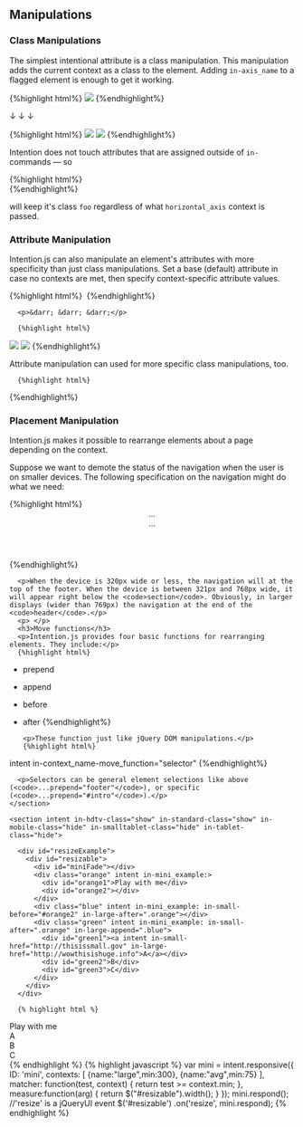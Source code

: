 <article>
  <h2>Manipulations</h2>

  <article class="equalize" data-pattern="2">
    <h3>Class Manipulations</h3>
    <section>
      <p>The simplest intentional attribute is a class manipulation. This manipulation adds the current context as a class to the element. Adding <code>in-axis_name</code> to a flagged element is enough to get it working.</p>
    </section>
    <section>
      {%highlight html%}
<img intent in-orientation: src="a.jpg" />
      {%endhighlight%}
      <p>&darr; &darr; &darr;</p>
      {%highlight html%}
<!--In portrait orientation-->
<img class="portrait" src="a.jpg" />

<!--In landscape orientation-->
<img class="landscape" src="a.jpg" />
      {%endhighlight%}
    </section>
    <section>
      <p>Intention does not touch attributes that are assigned outside of <code>in-</code> commands — so</p>
      {%highlight html%}
<div class="foo" intent in-width: />
      {%endhighlight%}
      <p>will keep it's class <code>foo</code> regardless of what <code>horizontal_axis</code> context is passed.</p>
    </section>
  </article>

  <article class="equalize" data-pattern="2">
    <h3>Attribute Manipulation</h3>
    <section>
      <p>Intention.js can also manipulate an element's attributes with more specificity than just class manipulations. Set a base (default) attribute in case no contexts are met, then specify context-specific attribute values.</p>
    </section>
    <section>
       {%highlight html%}
<img intent
   in-base-src="reg_img.png"
   in-highres-src="big_img.png" />
      {%endhighlight%}

      <p>&darr; &darr; &darr;</p>

      {%highlight html%}
<!--On regular devices-->
<img src="reg_img.png" />

<!--On retina displays-->
<img src="big_img.png" />
      {%endhighlight%}
    </section>
    <section>
      <p>Attribute manipulation can used for more specific class manipulations, too.</p>

      {%highlight html%}
<section intent
   in-mobile-class="narrow"
   in-tablet-class="medium"
   in-standard-class="wide" />
      {%endhighlight%}
    </section>
  </article>
  
  
  
  
  
  
  

  <article class="equalize" data-pattern="2">
    <h3>Placement Manipulation</h3>
    <section>
      <p>Intention.js makes it possible to rearrange elements about a page depending on the context. </p>
      <p>Suppose we want to demote the status of the navigation when the user is on smaller devices. The following specification on the navigation might do what we need:</p>
      {%highlight html%}
<header>
   <nav intent
      in-mobile-prepend="footer"
      in-tablet-append="section"
      in-standard-append="header">
   </nav>
   <section> ... </section>
   <footer> ... </footer>
</header>
      {%endhighlight%}

      <p>When the device is 320px wide or less, the navigation will at the top of the footer. When the device is between 321px and 768px wide, it will appear right below the <code>section</code>. Obviously, in larger displays (wider than 769px) the navigation at the end of the <code>header</code>.</p>
      <p> </p>
      <h3>Move functions</h3>
      <p>Intention.js provides four basic functions for rearranging elements. They include:</p>
      {%highlight html%}
- prepend
- append
- before
- after
      {%endhighlight%}

      <p>These function just like jQuery DOM manipulations.</p>
      {%highlight html%}
intent in-context_name-move_function="selector"
      {%endhighlight%}

      <p>Selectors can be general element selections like above (<code>...prepend="footer"</code>), or specific (<code>...prepend="#intro"</code>).</p>
    </section>
    
    <section intent in-hdtv-class="show" in-standard-class="show" in-mobile-class="hide" in-smalltablet-class="hide" in-tablet-class="hide">
    
      <div id="resizeExample">
        <div id="resizable">
          <div id="miniFade"></div>
          <div class="orange" intent in-mini_example:>
            <div id="orange1">Play with me</div>
            <div id="orange2"></div>
          </div>
          <div class="blue" intent in-mini_example: in-small-before="#orange2" in-large-after=".orange"></div>
          <div class="green" intent in-mini_example: in-small-after=".orange" in-large-append=".blue">
            <div id="green1"><a intent in-small-href="http://thisissmall.gov" in-large-href="http://wowthisishuge.info">A</a></div>
            <div id="green2">B</div>
            <div id="green3">C</div>
          </div>
        </div>
      </div>

      {% highlight html %}
<div id="resizable">
   <div class="orange" intent in-mini:>
      Play with me
      <div id="orange1"> </div>
      <div id="orange2"> </div>
   </div>
   <div class="blue" intent in-mini:
      in-avg-before="#orange2"
      in-large-after=".orange"> </div>
   <div class="green" intent in-mini:
      in-avg-after=".orange"
      in-large-append=".blue">
      <div id="green1">
         <a intent
            in-avg-href="#average"
            in-large-href="#large"> A </a>
      </div>
      <div id="green2"> B </div>
      <div id="green3"> C </div>
   </div>
</div>
   {% endhighlight %}
   {% highlight javascript %}
var mini = intent.responsive({
   ID: 'mini',
   contexts: [
      {name:"large",min:300},
      {name:"avg",min:75}
   ],
   matcher: function(test, context) {
      return test >= context.min;
   },
   measure:function(arg) {
      return $("#resizable").width();
   }
});
mini.respond();
//'resize' is a jQueryUI event
$('#resizable')
   .on('resize', mini.respond);
      {% endhighlight %}
    </section>
  </article>


</article>
